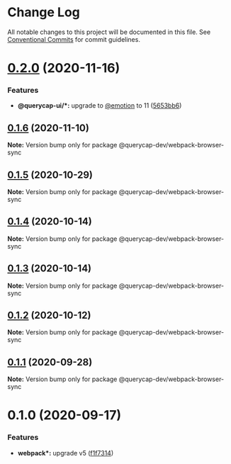 # Change Log

All notable changes to this project will be documented in this file.
See [Conventional Commits](https://conventionalcommits.org) for commit guidelines.

# [0.2.0](https://github.com/querycap/webappkit/compare/@querycap-dev/webpack-browser-sync@0.1.6...@querycap-dev/webpack-browser-sync@0.2.0) (2020-11-16)


### Features

* **@querycap-ui/*:** upgrade to [@emotion](https://github.com/emotion) to 11 ([5653bb6](https://github.com/querycap/webappkit/commit/5653bb63579fd592382fa4dd2ee709a838f6e944))





## [0.1.6](https://github.com/querycap/webappkit/compare/@querycap-dev/webpack-browser-sync@0.1.5...@querycap-dev/webpack-browser-sync@0.1.6) (2020-11-10)

**Note:** Version bump only for package @querycap-dev/webpack-browser-sync





## [0.1.5](https://github.com/querycap/webappkit/compare/@querycap-dev/webpack-browser-sync@0.1.4...@querycap-dev/webpack-browser-sync@0.1.5) (2020-10-29)

**Note:** Version bump only for package @querycap-dev/webpack-browser-sync

## [0.1.4](https://github.com/querycap/webappkit/compare/@querycap-dev/webpack-browser-sync@0.1.3...@querycap-dev/webpack-browser-sync@0.1.4) (2020-10-14)

**Note:** Version bump only for package @querycap-dev/webpack-browser-sync

## [0.1.3](https://github.com/querycap/webappkit/compare/@querycap-dev/webpack-browser-sync@0.1.2...@querycap-dev/webpack-browser-sync@0.1.3) (2020-10-14)

**Note:** Version bump only for package @querycap-dev/webpack-browser-sync

## [0.1.2](https://github.com/querycap/webappkit/compare/@querycap-dev/webpack-browser-sync@0.1.1...@querycap-dev/webpack-browser-sync@0.1.2) (2020-10-12)

**Note:** Version bump only for package @querycap-dev/webpack-browser-sync

## [0.1.1](https://github.com/querycap/webappkit/compare/@querycap-dev/webpack-browser-sync@0.1.0...@querycap-dev/webpack-browser-sync@0.1.1) (2020-09-28)

**Note:** Version bump only for package @querycap-dev/webpack-browser-sync

# 0.1.0 (2020-09-17)

### Features

- **webpack\*:** upgrade v5 ([f1f7314](https://github.com/querycap/webappkit/commit/f1f731455891400904d64eb44ebf3a94d8f414cb))
